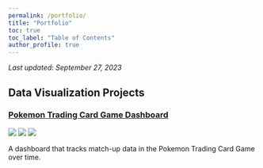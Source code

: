 ```yaml
---
permalink: /portfolio/
title: "Portfolio"
toc: true
toc_label: "Table of Contents"
author_profile: true
---
```


*Last updated: September 27, 2023*

## Data Visualization Projects

### [Pokemon Trading Card Game Dashboard](../blog/pkmn-tcg-dash/)
[![](https://img.shields.io/badge/Blog-Read%20Article-blue?logo=blogger)](../blog/pkmn-tcg-dash/) [![](https://img.shields.io/badge/GitHub-View%20on%20GitHub-blue?logo=github)](https://github.com/andrew-dang/limitless_scrape) [![](https://img.shields.io/badge/Heroku-View%20on%20Heroku-blue?logo=heroku)](https://limitlesstcg-analysis.herokuapp.com/)

A dashboard that tracks match-up data in the Pokemon Trading Card Game over time. 